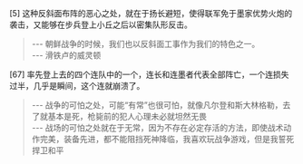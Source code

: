 
[5] 这种反斜面布阵的恶心之处，就在于扬长避短，使得联军免于墨家优势火炮的袭击，又能够在步兵登上小丘之后以密集队形反击。
>--- 朝鲜战争的时候，我们也以反斜面工事作为我们的特色之一。<br>
>--- 滑铁卢的威灵顿<br>

[67] 率先登上去的四个连队中的一个，连长和连墨者代表全部阵亡，一个连损失过半，几乎是瞬间，这个连就崩溃了。
>--- 战争的可怕之处，可能“有常”也很可怕，就像凡尔登和斯大林格勒，去了就基本是死，枪毙前的犯人心理未必就坦然无畏<br>
>--- 战场的可怕之处就在于无常，因为不存在必定存活的方法，即使战术动作完美，装备先进，都不能阻挡死神降临，我喜欢玩战争游戏，但是我誓死捍卫和平<br>
